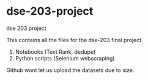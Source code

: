 # dse-203-project
dse 203 project 

This contains all the files for the dse-203 final project

1. Notebooks (Text Rank, dedupe)
2. Python scripts (Selenium webscraping)

Github wont let us upload the datasets due to size.
